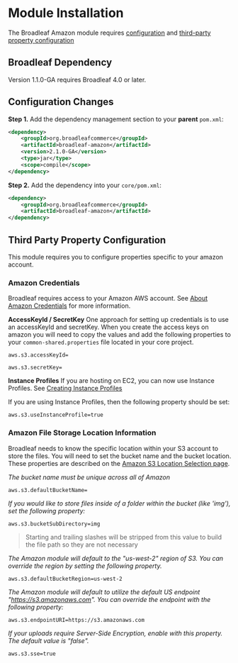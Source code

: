 # Module Installation
The Broadleaf Amazon module requires [configuration](#configuration-changes) and [third-party property configuration](#third-party-property-configuration)

## Broadleaf Dependency

Version 1.1.0-GA requires Broadleaf 4.0 or later.

## Configuration Changes
**Step 1.**  Add the dependency management section to your **parent** `pom.xml`:

```xml
<dependency>
    <groupId>org.broadleafcommerce</groupId>
    <artifactId>broadleaf-amazon</artifactId>
    <version>2.1.0-GA</version>
    <type>jar</type>
    <scope>compile</scope>
</dependency>
```

**Step 2.**  Add the dependency into your `core/pom.xml`:

```xml
<dependency>
    <groupId>org.broadleafcommerce</groupId>
    <artifactId>broadleaf-amazon</artifactId>
</dependency>
```

## Third Party Property Configuration
This module requires you to configure properties specific to your amazon account.

### Amazon Credentials
Broadleaf requires access to your Amazon AWS account.   See [About Amazon Credentials](http://docs.aws.amazon.com/IAM/latest/UserGuide/id_credentials_access-keys.html) for more information.

**AccessKeyId / SecretKey**
One approach for setting up credentials is to use an accessKeyId and secretKey.  When you create the access keys on amazon you will need to copy the values and add the following properties to your `common-shared.properties` file located in your core project.

    aws.s3.accessKeyId=

    aws.s3.secretKey=

**Instance Profiles**
If you are hosting on EC2, you can now use Instance Profiles.  See [Creating Instance Profiles](http://docs.aws.amazon.com/codedeploy/latest/userguide/getting-started-create-iam-instance-profile.html)

If you are using Instance Profiles, then the following property should be set:

    aws.s3.useInstanceProfile=true

### Amazon File Storage Location Information
Broadleaf needs to know the specific location within your S3 account to store the files.   You will need to set the bucket name and the bucket location.  These properties are described on the [Amazon S3 Location Selection page](http://docs.aws.amazon.com/AmazonS3/latest/dev/LocationSelection.html).

_The bucket name must be unique across all of Amazon_

    aws.s3.defaultBucketName=

_If you would like to store files inside of a folder within the bucket (like 'img'), set the following property:_

    aws.s3.bucketSubDirectory=img

> Starting and trailing slashes will be stripped from this value to build the file path so they are not necessary

_The Amazon module will default to the "us-west-2" region of S3. You can override the region by setting the following property._

    aws.s3.defaultBucketRegion=us-west-2

_The Amazon module will default to utilize the default US endpoint "https://s3.amazonaws.com". You can override the endpoint with the following property:_

    aws.s3.endpointURI=https://s3.amazonaws.com

_If your uploads require Server-Side Encryption, enable with this property. The default value is "false"._

    aws.s3.sse=true


